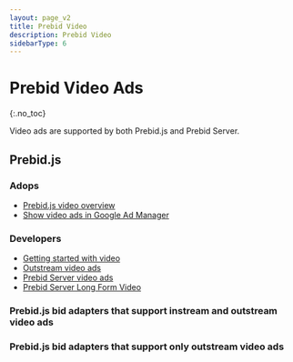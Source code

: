 ```yaml
---
layout: page_v2
title: Prebid Video
description: Prebid Video
sidebarType: 6
---
```


<script src="/assets/js/dynamicTable.js" type="text/javascript"></script>

# Prebid Video Ads
{:.no_toc}

Video ads are supported by both Prebid.js and Prebid Server.

## Prebid.js

### Adops

- [Prebid.js video overview](/prebid-video/video-overview.html)
- [Show video ads in Google Ad Manager](/dev-docs/show-video-with-a-dfp-video-tag.html)

### Developers

- [Getting started with video](/prebid-video/video-getting-started.html)
- [Outstream video ads](/dev-docs/show-outstream-video-ads.html)
- [Prebid Server video ads](/prebid-server/use-cases/pbs-pbjs.html)
- [Prebid Server Long Form Video](/prebid-server/use-cases/pbs-lfv.html)

### Prebid.js bid adapters that support instream and outstream video ads

<div id="dynamicTable"></div>

<script type="text/javascript">
var dynamicTableContents=[];

{% assign numVideo = 0 %}
{% assign bidder_pages = site.pages | where: "layout", "bidder" %}
{% for page in bidder_pages %}
{% if page.media_types contains 'video' %}
   dynamicTableContents[{{numVideo}}]={};
   dynamicTableContents[{{numVideo}}].href="/dev-docs/bidders.html#{{page.biddercode}}";
   dynamicTableContents[{{numVideo}}].text="{{page.title}}";
   {% assign numVideo = numVideo | plus: 1 %}
{% endif %}
{% endfor %}
</script>
<script>
  writeDynamicTable({div: "dynamicTable", data:"dynamicTableContents"});
</script>


### Prebid.js bid adapters that support only outstream video ads

<div id="dynamicTable-outstream"></div>
<script type="text/javascript">
var outstreamTableContents=[];

{% assign numOutstream = 0 %}
{% assign bidder_pages = site.pages | where: "layout", "bidder" %}
{% for page in bidder_pages %}
{% if page.media_types contains 'outstream' %}
   outstreamTableContents[{{numOutstream}}]={};
   outstreamTableContents[{{numOutstream}}].href="/dev-docs/bidders.html#{{page.biddercode}}";
   outstreamTableContents[{{numOutstream}}].text="{{page.title}}";
   {% assign numOutstream = numOutstream | plus: 1 %}
{% endif %}
{% endfor %}
</script>
<script>
  writeDynamicTable({div: "dynamicTable-outstream", data:"outstreamTableContents"});
</script>

